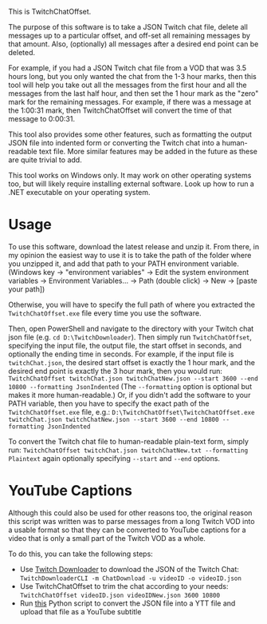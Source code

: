 This is TwitchChatOffset.

The purpose of this software is to take a JSON Twitch chat file, delete all messages up to a particular offset, and off-set all remaining messages by that amount. Also, (optionally) all messages after a desired end point can be deleted.

For example, if you had a JSON Twitch chat file from a VOD that was 3.5 hours long, but you only wanted the chat from the 1-3 hour marks, then this tool will help you take out all the messages from the first hour and all the messages from the last half hour, and then set the 1 hour mark as the "zero" mark for the remaining messages. For example, if there was a message at the 1:00:31 mark, then TwitchChatOffset will convert the time of that message to 0:00:31.

This tool also provides some other features, such as formatting the output JSON file into indented form or converting the Twitch chat into a human-readable text file. More similar features may be added in the future as these are quite trivial to add.

This tool works on Windows only. It may work on other operating systems too, but will likely require installing external software. Look up how to run a .NET executable on your operating system.

# Usage

To use this software, download the latest release and unzip it. From there, in my opinion the easiest way to use it is to take the path of the folder where you unzipped it, and add that path to your PATH environment variable. (Windows key -> "environment variables" -> Edit the system environment variables -> Environment Variables... -> Path (double click) -> New -> [paste your path])

Otherwise, you will have to specify the full path of where you extracted the `TwitchChatOffset.exe` file every time you use the software.

Then, open PowerShell and navigate to the directory with your Twitch chat json file (e.g. `cd D:\TwitchDownloader`). Then simply run `TwitchChatOffset`, specifying the input file, the output file, the start offset in seconds, and optionally the ending time in seconds. For example, if the input file is `twitchChat.json`, the desired start offset is exactly the 1 hour mark, and the desired end point is exactly the 3 hour mark, then you would run:
`TwitchChatOffset twitchChat.json twitchChatNew.json --start 3600 --end 10800 --formatting JsonIndented`
(The `--formatting` option is optional but makes it more human-readable.) Or, if you didn't add the software to your PATH variable, then you have to specify the exact path of the `TwitchChatOffset.exe` file, e.g.:
`D:\TwitchChatOffset\TwitchChatOffset.exe twitchChat.json twitchChatNew.json --start 3600 --end 10800 --formatting JsonIndented`

To convert the Twitch chat file to human-readable plain-text form, simply run:
`TwitchChatOffset twitchChat.json twitchChatNew.txt --formatting Plaintext`
again optionally specifying `--start` and `--end` options.

# YouTube Captions

Although this could also be used for other reasons too, the original reason this script was written was to parse messages from a long Twitch VOD into a usable format so that they can be converted to YouTube captions for a video that is only a small part of the Twitch VOD as a whole.

To do this, you can take the following steps:
- Use [Twitch Downloader](https://github.com/lay295/TwitchDownloader) to download the JSON of the Twitch Chat: `TwitchDownloaderCLI -m ChatDownload -u videoID -o videoID.json`
- Use TwitchChatOffset to trim the chat according to your needs: `TwitchChatOffset videoID.json videoIDNew.json 3600 10800`
- Run [this](https://gist.github.com/Cqoicebordel/d9110b4b1191b9e9f6a8165438e00ea0) Python script to convert the JSON file into a YTT file and upload that file as a YouTube subtitle
